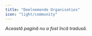 ```yaml
---
title: "Deelnemende Organisaties"
icon: "light/community"
---
```


*Această pagină nu a fost încă tradusă.*